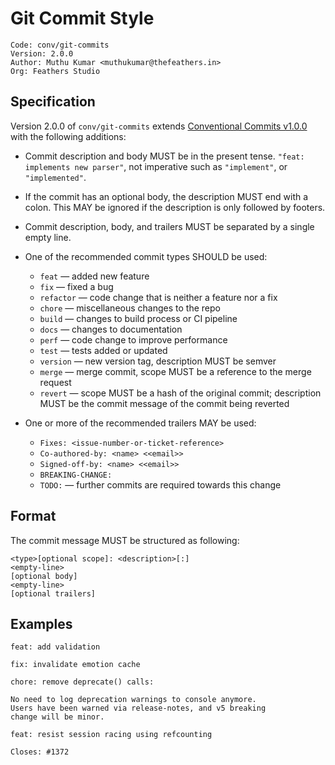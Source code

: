 # Git Commit Style

```
Code: conv/git-commits
Version: 2.0.0
Author: Muthu Kumar <muthukumar@thefeathers.in>
Org: Feathers Studio
```

## Specification

Version 2.0.0 of `conv/git-commits` extends [Conventional Commits v1.0.0](https://www.conventionalcommits.org/en/v1.0.0) with the following additions:

-   Commit description and body MUST be in the present tense. `"feat: implements new parser"`, not imperative such as `"implement"`, or `"implemented"`.

-   If the commit has an optional body, the description MUST end with a colon. This MAY be ignored if the description is only followed by footers.

-   Commit description, body, and trailers MUST be separated by a single empty line.

-   One of the recommended commit types SHOULD be used:

    -   `feat` — added new feature
    -   `fix` — fixed a bug
    -   `refactor` — code change that is neither a feature nor a fix
    -   `chore` — miscellaneous changes to the repo
    -   `build` — changes to build process or CI pipeline
    -   `docs` — changes to documentation
    -   `perf` — code change to improve performance
    -   `test` — tests added or updated
    -   `version` — new version tag, description MUST be semver
    -   `merge` — merge commit, scope MUST be a reference to the merge request
    -   `revert` — scope MUST be a hash of the original commit; description MUST be the commit message of the commit being reverted

-   One or more of the recommended trailers MAY be used:
    -   `Fixes: <issue-number-or-ticket-reference>`
    -   `Co-authored-by: <name> <<email>>`
    -   `Signed-off-by: <name> <<email>>`
    -   `BREAKING-CHANGE:`
    -   `TODO:` — further commits are required towards this change

## Format

The commit message MUST be structured as following:

```text
<type>[optional scope]: <description>[:]
<empty-line>
[optional body]
<empty-line>
[optional trailers]
```

## Examples

```
feat: add validation
```

```
fix: invalidate emotion cache
```

```
chore: remove deprecate() calls:

No need to log deprecation warnings to console anymore.
Users have been warned via release-notes, and v5 breaking
change will be minor.
```

```
feat: resist session racing using refcounting

Closes: #1372
```
